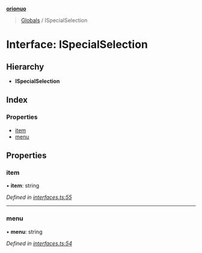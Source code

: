 **[orionuo](../README.md)**

> [Globals](../globals.md) / ISpecialSelection

# Interface: ISpecialSelection

## Hierarchy

* **ISpecialSelection**

## Index

### Properties

* [item](ispecialselection.md#item)
* [menu](ispecialselection.md#menu)

## Properties

### item

•  **item**: string

*Defined in [interfaces.ts:55](https://github.com/msviha/orionuo/blob/bbe2852/src/interfaces.ts#L55)*

___

### menu

•  **menu**: string

*Defined in [interfaces.ts:54](https://github.com/msviha/orionuo/blob/bbe2852/src/interfaces.ts#L54)*
